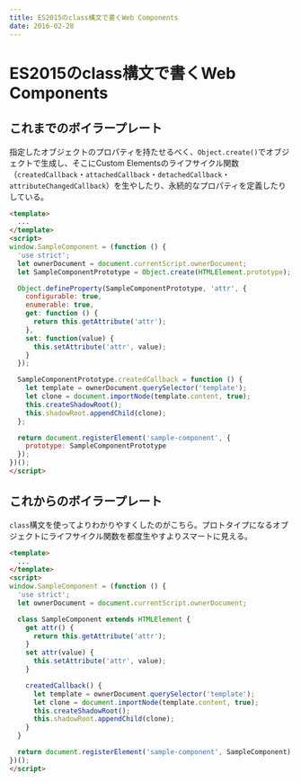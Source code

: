 ```yaml
---
title: ES2015のclass構文で書くWeb Components
date: 2016-02-28
---
```


# ES2015のclass構文で書くWeb Components

## これまでのボイラープレート

指定したオブジェクトのプロパティを持たせるべく、`Object.create()`でオブジェクトで生成し、そこにCustom Elementsのライフサイクル関数（`createdCallback`・`attachedCallback`・`detachedCallback`・`attributeChangedCallback`）を生やしたり、永続的なプロパティを定義したりしている。

```html
<template>
  ...
</template>
<script>
window.SampleComponent = (function () {
  'use strict';
  let ownerDocument = document.currentScript.ownerDocument;
  let SampleComponentPrototype = Object.create(HTMLElement.prototype);

  Object.defineProperty(SampleComponentPrototype, 'attr', {
    configurable: true,
    enumerable: true,
    get: function () {
      return this.getAttribute('attr');
    },
    set: function(value) {
      this.setAttribute('attr', value);
    }
  });

  SampleComponentPrototype.createdCallback = function () {
    let template = ownerDocument.querySelector('template');
    let clone = document.importNode(template.content, true);
    this.createShadowRoot();
    this.shadowRoot.appendChild(clone);
  };

  return document.registerElement('sample-component', {
    prototype: SampleComponentPrototype
  });
})();
</script>
```

## これからのボイラープレート

`class`構文を使ってよりわかりやすくしたのがこちら。プロトタイプになるオブジェクトにライフサイクル関数を都度生やすよりスマートに見える。

```html
<template>
  ...
</template>
<script>
window.SampleComponent = (function () {
  'use strict';
  let ownerDocument = document.currentScript.ownerDocument;

  class SampleComponent extends HTMLElement {
    get attr() {
      return this.getAttribute('attr');
    }
    set attr(value) {
      this.setAttribute('attr', value);
    }

    createdCallback() {
      let template = ownerDocument.querySelector('template');
      let clone = document.importNode(template.content, true);
      this.createShadowRoot();
      this.shadowRoot.appendChild(clone);
    }
  }

  return document.registerElement('sample-component', SampleComponent);
})();
</script>
```
